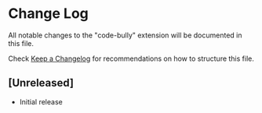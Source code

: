 # Change Log

All notable changes to the "code-bully" extension will be documented in this file.

Check [Keep a Changelog](http://keepachangelog.com/) for recommendations on how to structure this file.

## [Unreleased]

- Initial release
